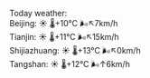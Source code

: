 Today weather:  
Beijing: ☀️ 🌡️+10°C 🌬️↖7km/h  
Tianjin: ☀️ 🌡️+11°C 🌬️↖15km/h  
Shijiazhuang: ☀️ 🌡️+13°C 🌬️↖0km/h  
Tangshan: ☀️ 🌡️+12°C 🌬️↑6km/h  
